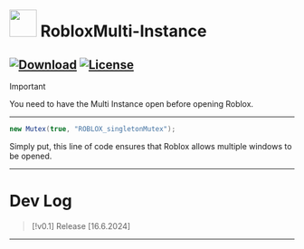 # <img src="https://i.ibb.co/DMwHxvk/Screenshot-2024-06-16-205956.png" width="48"/> RobloxMulti-Instance

[![Download](https://img.shields.io/github/downloads/noqxdev/RobloxMulti-Instance/total?color=981bfe)](https://github.com/noqxdev/RobloxMulti-Instance/releases)
[![License](https://img.shields.io/github/license/noqxdev/RobloxMulti-Instance)](https://github.com/noqxdev/RobloxMulti-Instance/blob/main/LICENSE)
----
> [!IMPORTANT]
> You need to have the Multi Instance  open before opening Roblox.
---------
```c#
new Mutex(true, "ROBLOX_singletonMutex");
```
Simply put, this line of code ensures that Roblox allows multiple windows to be opened.

-----------

# Dev Log
> [!v0.1]
> Release  [16.6.2024]

----
